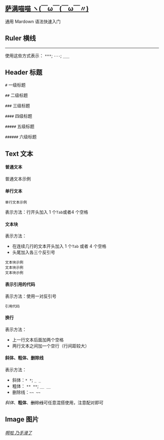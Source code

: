 ## [萨满喵喵 ヽ(￣ω￣(￣ω￣〃)](https://emlvirus.github.io/)

通用 Mardown 语法快速入门

## Ruler 横线

---

使用这些方式表示： `***`; `---`; `___`

## Header 标题

`#` 一级标题

`##` 二级标题

`###` 三级标题

`####` 四级标题

`#####` 五级标题

`######` 六级标题

## Text 文本

#### 普通文本

普通文本示例

#### 单行文本

    单行文本示例

表示方法：行开头加入 1 个`Tab`或者4 个空格

#### 文本块

表示方法：

* 在连续几行的文本开头加入 1 个`Tab` 或者 4 个空格
* 头尾加入各三个反引号

```
文本块示例
文本块示例
文本块示例
```
#### 表示引用的代码

表示方法：使用一对反引号

`引用代码`

#### 换行

表示方法：

* 上一行文本后面加两个空格
* 两行文本之间加一个空行（行间距较大）

#### 斜体、粗体、删除线

表示方法：

* 斜体：`* *`; `_ _`
* 粗体： `** **`; `__ __`
* 删除线：`~~ ~~`

*斜体*、**粗体**、~~删除线~~可任意混搭使用，注意配对即可

## Image 图片

###### [啊啦 乃手滑了](..\index.html#table-of-contents)
